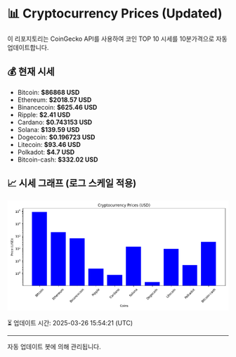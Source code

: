 
# 📊 Cryptocurrency Prices (Updated)

이 리포지토리는 CoinGecko API를 사용하여 코인 TOP 10 시세를 10분가격으로 자동 업데이트합니다.

## 💰 현재 시세
- Bitcoin: **$86868 USD**
- Ethereum: **$2018.57 USD**
- Binancecoin: **$625.46 USD**
- Ripple: **$2.41 USD**
- Cardano: **$0.743153 USD**
- Solana: **$139.59 USD**
- Dogecoin: **$0.196723 USD**
- Litecoin: **$93.46 USD**
- Polkadot: **$4.7 USD**
- Bitcoin-cash: **$332.02 USD**

## 📈 시세 그래프 (로그 스케일 적용)
![Crypto Prices](crypto_prices.png)

⏳ 업데이트 시간: 2025-03-26 15:54:21 (UTC)

---
자동 업데이트 봇에 의해 관리됩니다.
